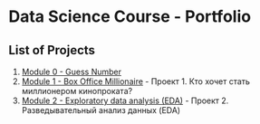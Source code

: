 # Data Science Course - Portfolio

## List of Projects

1. [Module 0 - Guess Number](module_0)
2. [Module 1 - Box Office Millionaire](module_1) - Проект 1. Кто хочет стать миллионером кинопроката?
3. [Module 2 - Exploratory data analysis (EDA)](module_2) - Проект 2. Разведывательный анализ данных (EDA)

